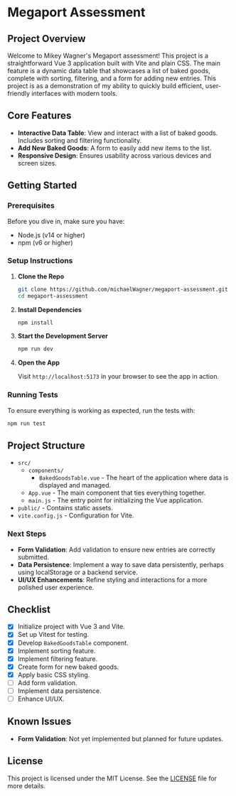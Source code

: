 # Megaport Assessment

## Project Overview

Welcome to Mikey Wagner's Megaport assessment! This project is a straightforward Vue 3 application built with Vite and plain CSS. The main feature is a dynamic data table that showcases a list of baked goods, complete with sorting, filtering, and a form for adding new entries. This project is as a demonstration of my ability to quickly build efficient, user-friendly interfaces with modern tools.

## Core Features

- **Interactive Data Table**: View and interact with a list of baked goods. Includes sorting and filtering functionality.
- **Add New Baked Goods**: A form to easily add new items to the list.
- **Responsive Design**: Ensures usability across various devices and screen sizes.

## Getting Started

### Prerequisites

Before you dive in, make sure you have:

- Node.js (v14 or higher)
- npm (v6 or higher)

### Setup Instructions

1. **Clone the Repo**

   ```bash
   git clone https://github.com/michaelWagner/megaport-assessment.git
   cd megaport-assessment
   ```

2. **Install Dependencies**

   ```bash
   npm install
   ```

3. **Start the Development Server**

   ```bash
   npm run dev
   ```

4. **Open the App**

   Visit `http://localhost:5173` in your browser to see the app in action.

### Running Tests

To ensure everything is working as expected, run the tests with:

```bash
npm run test
```

## Project Structure

- `src/`
  - `components/`
    - `BakedGoodsTable.vue` - The heart of the application where data is displayed and managed.
  - `App.vue` - The main component that ties everything together.
  - `main.js` - The entry point for initializing the Vue application.
- `public/` - Contains static assets.
- `vite.config.js` - Configuration for Vite.

### Next Steps

- **Form Validation**: Add validation to ensure new entries are correctly submitted.
- **Data Persistence**: Implement a way to save data persistently, perhaps using localStorage or a backend service.
- **UI/UX Enhancements**: Refine styling and interactions for a more polished user experience.

## Checklist

- [x] Initialize project with Vue 3 and Vite.
- [x] Set up Vitest for testing.
- [x] Develop `BakedGoodsTable` component.
- [x] Implement sorting feature.
- [x] Implement filtering feature.
- [x] Create form for new baked goods.
- [x] Apply basic CSS styling.
- [ ] Add form validation.
- [ ] Implement data persistence.
- [ ] Enhance UI/UX.

## Known Issues

- **Form Validation**: Not yet implemented but planned for future updates.

## License

This project is licensed under the MIT License. See the [LICENSE](LICENSE) file for more details.
